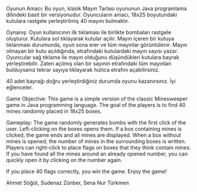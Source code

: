 Oyunun Amacı:
Bu oyun, klasik Mayın Tarlası oyununun Java programlama dilindeki basit bir versiyonudur. Oyuncuların amacı, 18x25 boyutundaki kutulara rastgele yerleştirilmiş 40 mayını bulmaktır.

Oynanış:
Oyun kullanıcının ilk tıklaması ile birlikte bombaları rastgele oluşturur. Kutulara sol tıklayarak kutular açılır. Mayın içeren bir kutuya tıklanması durumunda, oyun sona erer ve tüm mayınlar görüntülenir. Mayın olmayan bir kutu açıldığında, etrafındaki kutulardaki mayın sayısı yazar. Oyuncular sağ tıklama ile mayın olduğunu düşündükleri kutulara bayrak yerleştirebilir. Zaten açılmış olan bir sayının etrafındaki tüm mayınları bulduysanız tekrar sayıya tıklayarak hızlıca etrafını açabilirsiniz.

40 adet bayrağı doğru yerleştirdiğiniz durumda oyunu kazanırsınız. İyi eğlenceler.


Game Objective:
This game is a simple version of the classic Minesweeper game in Java programming language. The goal of the players is to find 40 mines randomly placed in 18x25 boxes.

Gameplay:
The game randomly generates bombs with the first click of the user. Left-clicking on the boxes opens them. If a box containing mines is clicked, the game ends and all mines are displayed. When a box without mines is opened, the number of mines in the surrounding boxes is written. Players can right-click to place flags on boxes that they think contain mines. If you have found all the mines around an already opened number, you can quickly open it by clicking on the number again.

If you place 40 flags correctly, you win the game. Enjoy the game!


Ahmet Söğüt,
Sudenaz Zünber,
Sena Nur Türkmen
